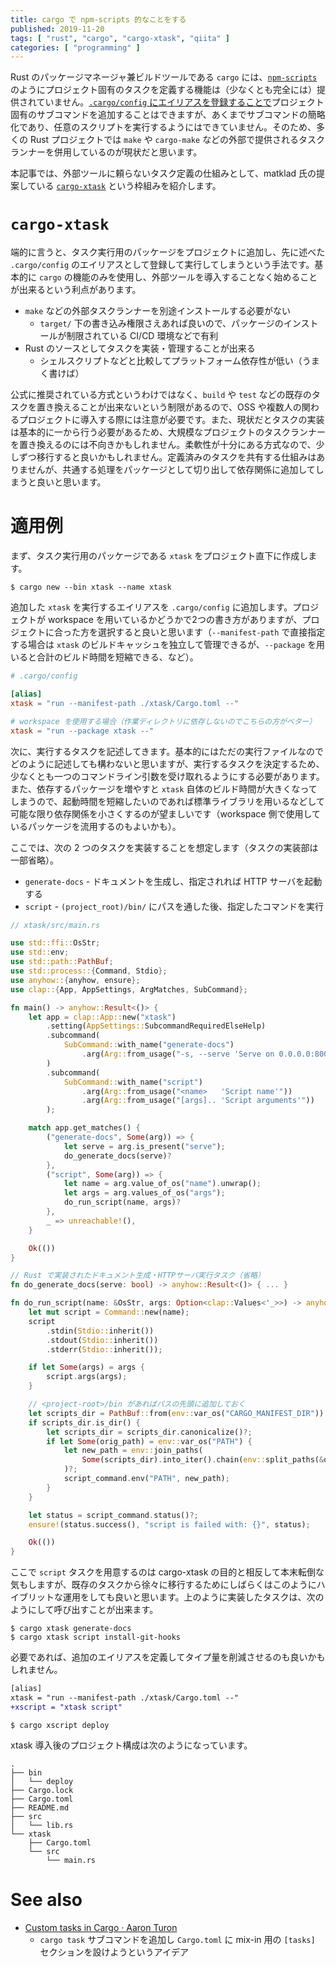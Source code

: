 ```yaml
---
title: cargo で npm-scripts 的なことをする
published: 2019-11-20
tags: [ "rust", "cargo", "cargo-xtask", "qiita" ]
categories: [ "programming" ]
---
```


<!-- more -->

Rust のパッケージマネージャ兼ビルドツールである `cargo` には、[`npm-scripts`](https://docs.npmjs.com/misc/scripts) のようにプロジェクト固有のタスクを定義する機能は（少なくとも完全には）提供されていません。[`.cargo/config` にエイリアスを登録することで](https://doc.rust-lang.org/cargo/reference/config.html#configuration-keys)プロジェクト固有のサブコマンドを追加することはできますが、あくまでサブコマンドの簡略化であり、任意のスクリプトを実行するようにはできていません。そのため、多くの Rust プロジェクトでは `make` や `cargo-make` などの外部で提供されるタスクランナーを併用しているのが現状だと思います。

本記事では、外部ツールに頼らないタスク定義の仕組みとして、matklad 氏の提案している [`cargo-xtask`] という枠組みを紹介します。

# `cargo-xtask`

端的に言うと、タスク実行用のパッケージをプロジェクトに追加し、先に述べた `.cargo/config` のエイリアスとして登録して実行してしまうという手法です。基本的に `cargo` の機能のみを使用し、外部ツールを導入することなく始めることが出来るという利点があります。

* `make` などの外部タスクランナーを別途インストールする必要がない
  - `target/` 下の書き込み権限さえあれば良いので、パッケージのインストールが制限されている CI/CD 環境などで有利
* Rust のソースとしてタスクを実装・管理することが出来る
  - シェルスクリプトなどと比較してプラットフォーム依存性が低い（うまく書けば）

公式に推奨されている方式というわけではなく、`build` や `test` などの既存のタスクを置き換えることが出来ないという制限があるので、OSS や複数人の関わるプロジェクトに導入する際には注意が必要です。また、現状だとタスクの実装は基本的に一から行う必要があるため、大規模なプロジェクトのタスクランナーを置き換えるのには不向きかもしれません。柔軟性が十分にある方式なので、少しずつ移行すると良いかもしれません。定義済みのタスクを共有する仕組みはありませんが、共通する処理をパッケージとして切り出して依存関係に追加してしまうと良いと思います。

# 適用例

まず、タスク実行用のパッケージである `xtask` をプロジェクト直下に作成します。

```shell-session
$ cargo new --bin xtask --name xtask
```

追加した `xtask` を実行するエイリアスを `.cargo/config` に追加します。プロジェクトが workspace を用いているかどうかで2つの書き方がありますが、プロジェクトに合った方を選択すると良いと思います（`--manifest-path` で直接指定する場合は `xtask` のビルドキャッシュを独立して管理できるが、`--package` を用いると合計のビルド時間を短縮できる、など）。

```toml
# .cargo/config

[alias]
xtask = "run --manifest-path ./xtask/Cargo.toml --"

# workspace を使用する場合（作業ディレクトリに依存しないのでこちらの方がベター）
xtask = "run --package xtask --"
```

次に、実行するタスクを記述してきます。基本的にはただの実行ファイルなのでどのように記述しても構わないと思いますが、実行するタスクを決定するため、少なくとも一つのコマンドライン引数を受け取れるようにする必要があります。
また、依存するパッケージを増やすと `xtask` 自体のビルド時間が大きくなってしまうので、起動時間を短縮したいのであれば標準ライブラリを用いるなどして可能な限り依存関係を小さくするのが望ましいです（workspace 側で使用しているパッケージを流用するのもよいかも）。


ここでは、次の 2 つのタスクを実装することを想定します（タスクの実装部は一部省略）。

* `generate-docs` - ドキュメントを生成し、指定されれば HTTP サーバを起動する
* `script` - `(project_root)/bin/` にパスを通した後、指定したコマンドを実行

```rust
// xtask/src/main.rs

use std::ffi::OsStr;
use std::env;
use std::path::PathBuf;
use std::process::{Command, Stdio};
use anyhow::{anyhow, ensure};
use clap::{App, AppSettings, ArgMatches, SubCommand};

fn main() -> anyhow::Result<()> {
    let app = clap::App::new("xtask")
        .setting(AppSettings::SubcommandRequiredElseHelp)
        .subcommand(
            SubCommand::with_name("generate-docs")
                .arg(Arg::from_usage("-s, --serve 'Serve on 0.0.0.0:8000'"))
        )
        .subcommand(
            SubCommand::with_name("script")
                .arg(Arg::from_usage("<name>   'Script name'"))
                .arg(Arg::from_usage("[args].. 'Script arguments'"))
        );

    match app.get_matches() {
        ("generate-docs", Some(arg)) => {
            let serve = arg.is_present("serve");
            do_generate_docs(serve)?
        },
        ("script", Some(arg)) => {
            let name = arg.value_of_os("name").unwrap();
            let args = arg.values_of_os("args");
            do_run_script(name, args)?
        },
        _ => unreachable!(),
    }

    Ok(())
}

// Rust で実装されたドキュメント生成・HTTPサーバ実行タスク（省略）
fn do_generate_docs(serve: bool) -> anyhow::Result<()> { ... }

fn do_run_script(name: &OsStr, args: Option<clap::Values<'_>>) -> anyhow::Result<()> {
    let mut script = Command::new(name);
    script
        .stdin(Stdio::inherit())
        .stdout(Stdio::inherit())
        .stderr(Stdio::inherit());

    if let Some(args) = args {
        script.args(args);
    }

    // <project-root>/bin があればパスの先頭に追加しておく
    let scripts_dir = PathBuf::from(env::var_os("CARGO_MANIFEST_DIR")).join("../bin");
    if scripts_dir.is_dir() {
        let scripts_dir = scripts_dir.canonicalize()?;
        if let Some(orig_path) = env::var_os("PATH") {
            let new_path = env::join_paths(
                Some(scripts_dir).into_iter().chain(env::split_paths(&orig_path))
            )?;
            script_command.env("PATH", new_path);
        }
    }

    let status = script_command.status()?;
    ensure!(status.success(), "script is failed with: {}", status);

    Ok(())
}
```

ここで `script` タスクを用意するのは cargo-xtask の目的と相反して本末転倒な気もしますが、既存のタスクから徐々に移行するためにしばらくはこのようにハイブリットな運用をしても良いと思います。上のように実装したタスクは、次のようにして呼び出すことが出来ます。

```shell-session
$ cargo xtask generate-docs
$ cargo xtask script install-git-hooks
```

必要であれば、追加のエイリアスを定義してタイプ量を削減させるのも良いかもしれません。

```diff .cargo/config
[alias]
xtask = "run --manifest-path ./xtask/Cargo.toml --"
+xscript = "xtask script"
```

```shell-session
$ cargo xscript deploy
```

xtask 導入後のプロジェクト構成は次のようになっています。

```
.
├── bin
│   └── deploy
├── Cargo.lock
├── Cargo.toml
├── README.md
├── src
│   └── lib.rs
└── xtask
    ├── Cargo.toml
    └── src
        └── main.rs
```

# See also

* [Custom tasks in Cargo &middot; Aaron Turon](http://aturon.github.io/tech/2018/04/05/workflows/)
  - `cargo task` サブコマンドを追加し `Cargo.toml` に mix-in 用の `[tasks]` セクションを設けようというアイデア

<!-- links -->

[`cargo-xtask`]: https://github.com/matklad/cargo-xtask
[`cargo-make`]: https://github.com/sagiegurari/cargo-make

